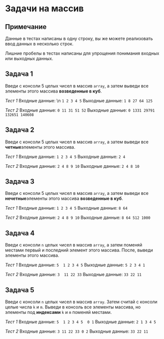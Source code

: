 # Задачи на массив

## Примечание
Данные в тестах написаны в одну строку, вы же можете реализовать ввод данных в несколько строк. 

Лишние пробелы в тестах написаны для упрощения понимания входных или выходных данных.

## Задача 1
Введи с консоли 5 целых чисел в массив `array`, а затем выведи все элементы этого массива **возведенные в куб**.

*Тест 1*
Входные данные: \n
`1 2 3 4 5`
Выходные данные:
`1 8 27 64 125`

*Тест 2*
Входные данные:
`0 11 31 51 52`
Выходные данные:
`0 1331 29791 132651 140608`


## Задача 2
Введи с консоли 5 целых чисел в массив `array`, а затем выведи все **четные**элементы этого массива.

*Тест 1*
Входные данные:
`1 2 3 4 5`
Выходные данные:
`2 4`

*Тест 2*
Входные данные:
`2 4 8 9 10`
Выходные данные:
`2 4 8 10`


## Задача 3
Введи с консоли 5 целых чисел в массив `array`, а затем выведи все **нечетные**элементы этого массива **возведенные в куб**.

*Тест 1*
Входные данные:
`1 2 3 4 5`
Выходные данные:
`8 64`

*Тест 2*
Входные данные:
`2 4 8 9 10`
Выходные данные:
`8 64 512 1000`


## Задача 4
Введи с консоли `n` целых чисел в массив `array`, а затем поменяй местами первый и последний элемент этого массива. После, выведи элементы этого массива.

*Тест 1*
Входные данные:
`5  1 2 3 4 5`
Выходные данные:
`5 2 3 4 1`

*Тест 2*
Входные данные:
`3  11 22 33`
Выходные данные:
`33 22 11`


## Задача 5
Введи с консоли `n` целых чисел в массив `array`. Затем считай с консоли целые числа `k` и `m`. Выведи в консоль все элементы массива, но элементы под **индексами** `k`  и `m` поменяй местами.

*Тест 1*
Входные данные:
`5  1 2 3 4 5  0 1`
Выходные данные:
`2 1 3 4 5`

*Тест 2*
Входные данные:
`3 11 22 33 0 2`
Выходные данные:
`33 22 11`

